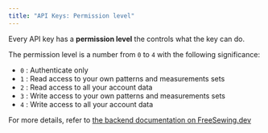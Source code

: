 ```yaml
---
title: "API Keys: Permission level"
---
```


Every API key has a **permission level** the controls what the key can do.

The permission level is a number from `0` to `4` with the following significance:

- `0` : Authenticate only
- `1` : Read access to your own patterns and measurements sets
- `2` : Read access to all your account data
- `3` : Write access to your own patterns and measurements sets
- `4` : Write access to all your account data

<Link>

For more details, refer to [the backend documentation on FreeSewing.dev](https://freesewing.dev/reference/backend/rbac#permission-levels)
</Link>

